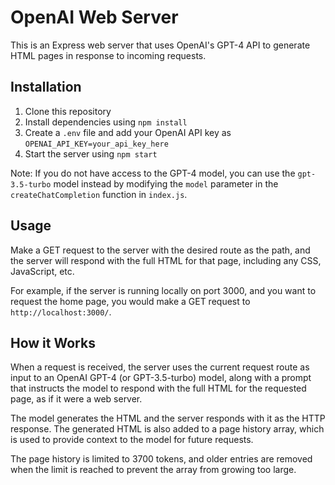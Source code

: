 # OpenAI Web Server

This is an Express web server that uses OpenAI's GPT-4 API to generate HTML pages in response to incoming requests. 

## Installation

1. Clone this repository
2. Install dependencies using `npm install`
3. Create a `.env` file and add your OpenAI API key as `OPENAI_API_KEY=your_api_key_here`
4. Start the server using `npm start`

Note: If you do not have access to the GPT-4 model, you can use the `gpt-3.5-turbo` model instead by modifying the `model` parameter in the `createChatCompletion` function in `index.js`.

## Usage

Make a GET request to the server with the desired route as the path, and the server will respond with the full HTML for that page, including any CSS, JavaScript, etc.

For example, if the server is running locally on port 3000, and you want to request the home page, you would make a GET request to `http://localhost:3000/`.

## How it Works

When a request is received, the server uses the current request route as input to an OpenAI GPT-4 (or GPT-3.5-turbo) model, along with a prompt that instructs the model to respond with the full HTML for the requested page, as if it were a web server. 

The model generates the HTML and the server responds with it as the HTTP response. The generated HTML is also added to a page history array, which is used to provide context to the model for future requests. 

The page history is limited to 3700 tokens, and older entries are removed when the limit is reached to prevent the array from growing too large. 

